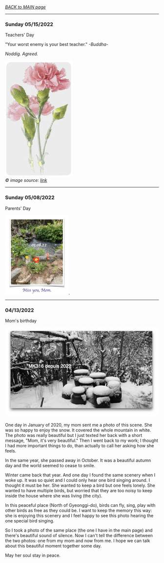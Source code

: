 _[BACK to MAIN page](../README.md)_

---

### Sunday 05/15/2022 

Teachers' Day

"Your worst enemy is your best teacher." _-Buddha-_  

_Noddig. Agreed._

![image](/images/051522.png)  
_© image source: [link](https://www.pinterest.com/pin/395261304800608453/?mt=login)_

---  

### Sunday 05/08/2022  

Parents' Day

![Miss you, mom](/images/05082022.png). 


---

### 04/13/2022

Mom's birthday

![image](/images/mainlogo01.png)

One day in January of 2020, my mom sent me a photo of this scene. She was so happy to enjoy the snow. It covered the whole mountain in white. The photo was really beautiful but I just texted her back with a short message, "Mom, it's very beautiful." Then I went back to my work; I thought I had more important things to do, than actually to call her asking how she feels.

In the same year, she passed away in October. It was a beautiful autumn day and the world seemed to cease to smile.

Winter came back that year. And one day I found the same scenery when I woke up. It was so quiet and I could only hear one bird singing around. I thought it must be her. She wanted to keep a bird but one feels lonely. She wanted to have multiple birds, but worried that they are too noisy to keep inside the house where she was living (the city).

In this peaceful place (North of Gyeonggi-do), birds can fly, sing, play with other birds as free as they could be. I want to keep the memory this way: she is enjoying this scenery and I feel happy to see this photo hearing the one special bird singing. 

So I took a photo of the same place (the one I have in the main page) and there's beautiful sound of silence. Now I can't tell the difference between the two photos: one from my mom and now from me. I hope we can talk about this beautiful moment together some day.

May her soul stay in peace.

